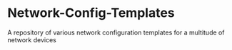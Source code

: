 # Network-Config-Templates
A repository of various network configuration templates for a multitude of network devices
